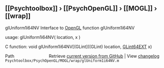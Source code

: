 ## [[Psychtoolbox]] &#8250; [[PsychOpenGL]] &#8250; [[MOGL]] &#8250; [[wrap]]

glUniform1i64NV  Interface to [OpenGL](OpenGL) function glUniform1i64NV  
  
usage:  glUniform1i64NV( location, x )  
  
C function:  void glUniform1i64NV[(GLint]((GLint) location, [GLint64EXT](GLint64EXT) x)  




<div class="code_header" style="text-align:right;">
  <span style="float:left;">Path&nbsp;&nbsp;</span> <span class="counter">Retrieve <a href=
  "https://raw.github.com/Psychtoolbox-3/Psychtoolbox-3/beta/Psychtoolbox/PsychOpenGL/MOGL/wrap/glUniform1i64NV.m">current version from GitHub</a> | View <a href=
  "https://github.com/Psychtoolbox-3/Psychtoolbox-3/commits/beta/Psychtoolbox/PsychOpenGL/MOGL/wrap/glUniform1i64NV.m">changelog</a></span>
</div>
<div class="code">
  <code>Psychtoolbox/PsychOpenGL/MOGL/wrap/glUniform1i64NV.m</code>
</div>

